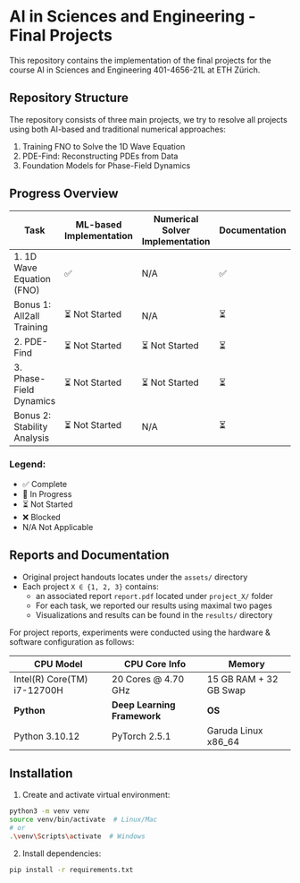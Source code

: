 # AI in Sciences and Engineering - Final Projects

This repository contains the implementation of the final projects for the course AI in Sciences and Engineering 401-4656-21L at ETH Zürich.


## Repository Structure

The repository consists of three main projects, we try to resolve all projects using both AI-based and traditional numerical approaches:

1. Training FNO to Solve the 1D Wave Equation
2. PDE-Find: Reconstructing PDEs from Data
3. Foundation Models for Phase-Field Dynamics

## Progress Overview

| Task  | ML-based Implementation | Numerical Solver Implementation | Documentation |
|-------------------------------|-------------------|------------------|---------------|
| 1. 1D Wave Equation (FNO) | ✅  | N/A   | ✅  |
| Bonus 1: All2all Training     | ⏳ Not Started    | N/A | ⏳  |
| 2. PDE-Find   | ⏳ Not Started    | ⏳ Not Started   | ⏳ |
| 3. Phase-Field Dynamics    | ⏳ Not Started    | ⏳ Not Started   | ⏳  |
| Bonus 2: Stability Analysis    | ⏳ Not Started    | N/A    | ⏳            |

### Legend:
- ✅ Complete
- 🚧 In Progress
- ⏳ Not Started
- ❌ Blocked
- N/A Not Applicable


## Reports and Documentation

- Original project handouts locates under the `assets/` directory
- Each project `X ∈ {1, 2, 3}` contains:
    - an associated report `report.pdf` located under `project_X/` folder
    - For each task, we reported our results using maximal two pages
    - Visualizations and results can be found in the `results/` directory


For project reports, experiments were conducted using the hardware & software configuration as follows:


| **CPU Model** | **CPU Core Info** | **Memory** |
|-------------|------------------|------------|
| Intel(R) Core(TM) i7-12700H | 20 Cores @ 4.70 GHz | 15 GB RAM + 32 GB Swap |
| **Python** | **Deep Learning Framework** | **OS** |
| Python 3.10.12 | PyTorch 2.5.1 | Garuda Linux x86_64 |


## Installation

1. Create and activate virtual environment:
```bash
python3 -m venv venv
source venv/bin/activate  # Linux/Mac
# or
.\venv\Scripts\activate  # Windows
```

2. Install dependencies:

```bash
pip install -r requirements.txt
```